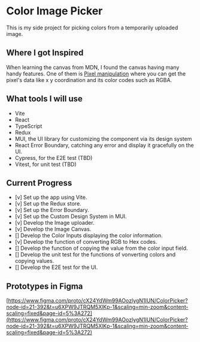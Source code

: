 # Color Image Picker

This is my side project for picking colors from a temporarily uploaded image.

## Where I got Inspired

When learning the canvas from MDN, I found the canvas having many handy features.
One of them is [Pixel manipulation](https://developer.mozilla.org/en-US/docs/Web/API/Canvas_API/Tutorial/Pixel_manipulation_with_canvas) where you can get the pixel's data like x y coordination and its color codes such as RGBA.

## What tools I will use

- Vite
- React
- TypeScript
- Redux
- MUI, the UI library for customizing the component via its design system
- React Error Boundary, catching any error and display it gracefully on the UI.
- Cypress, for the E2E test (TBD)
- Vitest, for unit test (TBD)

## Current Progress

- [v] Set up the app using Vite.
- [v] Set up the Redux store.
- [v] Set up the Error Boundary.
- [v] Set up the Custom Design System in MUI.
- [v] Develop the Image uploader.
- [v] Develop the Image Canvas.
- [] Develop the Color Inputs displaying the color information.
- [v] Develop the function of converting RGB to Hex codes.
- [] Develop the function of copying the value from the color input field.
- [] Develop the unit test for the functions of vonverting colors and copying values.
- [] Develop the E2E test for the UI.

## Prototypes in Figma

[https://www.figma.com/proto/cX24YdWm99AOozlygN1IUN/ColorPicker?node-id=21-392&t=u6XPW9JTRQM5XlKp-1&scaling=min-zoom&content-scaling=fixed&page-id=5%3A272](https://www.figma.com/proto/cX24YdWm99AOozlygN1IUN/ColorPicker?node-id=21-392&t=u6XPW9JTRQM5XlKp-1&scaling=min-zoom&content-scaling=fixed&page-id=5%3A272)